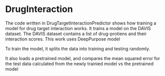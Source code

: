 # DrugInteraction


The code written in DrugTargetInteractionPredictor shows how training a model for drug target interaction works. It trains a model on the DAVIS dataset. The DAVIS dataset contains a list of drug-protiens and their interaction scores. This work uses DeepPurpose model

To train the model, it splits the data into training and testing randomly. 

It also loads a pretrained model, and compares the mean squared error for the test data calculated from the newly trainied model vs the pretrained model 
